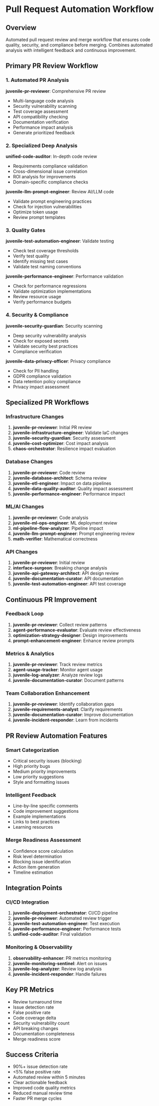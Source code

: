 # Pull Request Automation Workflow

## Overview
Automated pull request review and merge workflow that ensures code quality, security, and compliance before merging. Combines automated analysis with intelligent feedback and continuous improvement.

## Primary PR Review Workflow

### 1. Automated PR Analysis
**juvenile-pr-reviewer**: Comprehensive PR review
- Multi-language code analysis
- Security vulnerability scanning
- Test coverage assessment
- API compatibility checking
- Documentation verification
- Performance impact analysis
- Generate prioritized feedback

### 2. Specialized Deep Analysis
**unified-code-auditor**: In-depth code review
- Requirements compliance validation
- Cross-dimensional issue correlation
- ROI analysis for improvements
- Domain-specific compliance checks

**juvenile-llm-prompt-engineer**: Review AI/LLM code
- Validate prompt engineering practices
- Check for injection vulnerabilities
- Optimize token usage
- Review prompt templates

### 3. Quality Gates
**juvenile-test-automation-engineer**: Validate testing
- Check test coverage thresholds
- Verify test quality
- Identify missing test cases
- Validate test naming conventions

**juvenile-performance-engineer**: Performance validation
- Check for performance regressions
- Validate optimization implementations
- Review resource usage
- Verify performance budgets

### 4. Security & Compliance
**juvenile-security-guardian**: Security scanning
- Deep security vulnerability analysis
- Check for exposed secrets
- Validate security best practices
- Compliance verification

**juvenile-data-privacy-officer**: Privacy compliance
- Check for PII handling
- GDPR compliance validation
- Data retention policy compliance
- Privacy impact assessment

## Specialized PR Workflows

### Infrastructure Changes
1. **juvenile-pr-reviewer**: Initial PR review
2. **juvenile-infrastructure-engineer**: Validate IaC changes
3. **juvenile-security-guardian**: Security assessment
4. **juvenile-cost-optimizer**: Cost impact analysis
5. **chaos-orchestrator**: Resilience impact evaluation

### Database Changes
1. **juvenile-pr-reviewer**: Code review
2. **juvenile-database-architect**: Schema review
3. **juvenile-etl-engineer**: Impact on data pipelines
4. **juvenile-data-quality-auditor**: Quality impact assessment
5. **juvenile-performance-engineer**: Performance impact

### ML/AI Changes
1. **juvenile-pr-reviewer**: Code analysis
2. **juvenile-ml-ops-engineer**: ML deployment review
3. **ml-pipeline-flow-analyzer**: Pipeline impact
4. **juvenile-llm-prompt-engineer**: Prompt engineering review
5. **math-verifier**: Mathematical correctness

### API Changes
1. **juvenile-pr-reviewer**: Initial review
2. **interface-surgeon**: Breaking change analysis
3. **juvenile-api-gateway-architect**: API design review
4. **juvenile-documentation-curator**: API documentation
5. **juvenile-test-automation-engineer**: API test coverage

## Continuous PR Improvement

### Feedback Loop
1. **juvenile-pr-reviewer**: Collect review patterns
2. **agent-performance-evaluator**: Evaluate review effectiveness
3. **optimization-strategy-designer**: Design improvements
4. **prompt-enhancement-engineer**: Enhance review prompts

### Metrics & Analytics
1. **juvenile-pr-reviewer**: Track review metrics
2. **agent-usage-tracker**: Monitor agent usage
3. **juvenile-log-analyzer**: Analyze review logs
4. **juvenile-documentation-curator**: Document patterns

### Team Collaboration Enhancement
1. **juvenile-pr-reviewer**: Identify collaboration gaps
2. **juvenile-requirements-analyst**: Clarify requirements
3. **juvenile-documentation-curator**: Improve documentation
4. **juvenile-incident-responder**: Learn from incidents

## PR Review Automation Features

### Smart Categorization
- Critical security issues (blocking)
- High priority bugs
- Medium priority improvements
- Low priority suggestions
- Style and formatting issues

### Intelligent Feedback
- Line-by-line specific comments
- Code improvement suggestions
- Example implementations
- Links to best practices
- Learning resources

### Merge Readiness Assessment
- Confidence score calculation
- Risk level determination
- Blocking issue identification
- Action item generation
- Timeline estimation

## Integration Points

### CI/CD Integration
1. **juvenile-deployment-orchestrator**: CI/CD pipeline
2. **juvenile-pr-reviewer**: Automated review trigger
3. **juvenile-test-automation-engineer**: Test execution
4. **juvenile-performance-engineer**: Performance tests
5. **unified-code-auditor**: Final validation

### Monitoring & Observability
1. **observability-enhancer**: PR metrics monitoring
2. **juvenile-monitoring-sentinel**: Alert on issues
3. **juvenile-log-analyzer**: Review log analysis
4. **juvenile-incident-responder**: Handle failures

## Key PR Metrics
- Review turnaround time
- Issue detection rate
- False positive rate
- Code coverage delta
- Security vulnerability count
- API breaking changes
- Documentation completeness
- Merge readiness score

## Success Criteria
- 90%+ issue detection rate
- <5% false positive rate
- Automated review within 5 minutes
- Clear actionable feedback
- Improved code quality metrics
- Reduced manual review time
- Faster PR merge cycles